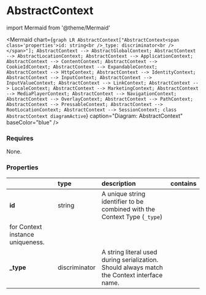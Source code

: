 # AbstractContext



import Mermaid from '@theme/Mermaid'

<Mermaid chart={`
    graph LR
            AbstractContext["AbstractContext<span class='properties'>id: string<br />_type: discriminator<br /></span>"];
      AbstractContext --> AbstractGlobalContext;
      AbstractContext --> AbstractLocationContext;
      AbstractContext --> ApplicationContext;
      AbstractContext --> ContentContext;
      AbstractContext --> CookieIdContext;
      AbstractContext --> ExpandableContext;
      AbstractContext --> HttpContext;
      AbstractContext --> IdentityContext;
      AbstractContext --> InputContext;
      AbstractContext --> InputValueContext;
      AbstractContext --> LinkContext;
      AbstractContext --> LocaleContext;
      AbstractContext --> MarketingContext;
      AbstractContext --> MediaPlayerContext;
      AbstractContext --> NavigationContext;
      AbstractContext --> OverlayContext;
      AbstractContext --> PathContext;
      AbstractContext --> PressableContext;
      AbstractContext --> RootLocationContext;
      AbstractContext --> SessionContext;
    class AbstractContext diagramActive
  `}
  caption="Diagram: AbstractContext"
  baseColor="blue"
/>

### Requires

None.

### Properties

|           | type          | description                                                                                                 | contains |
|:----------|:--------------|:------------------------------------------------------------------------------------------------------------|:---------|
| **id**    | string        | A unique string identifier to be combined with the Context Type (`_type`) 
for Context instance uniqueness. |          |
| **_type** | discriminator | A string literal used during serialization. Should always match the Context interface name.                 |          |


